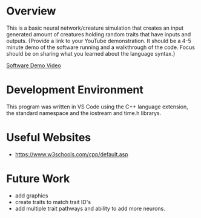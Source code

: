 # Overview

This is a basic neural network/creature simulation that creates an input generated amount of creatures holding random traits that have inputs and outputs.
{Provide a link to your YouTube demonstration.  It should be a 4-5 minute demo of the software running and a walkthrough of the code.  Focus should be on sharing what you learned about the language syntax.}

[Software Demo Video](http://youtube.link.goes.here)

# Development Environment

This program was written in VS Code using the C++ language extension, the standard namespace and the iostream and time.h librarys.


# Useful Websites


* https://www.w3schools.com/cpp/default.asp

# Future Work

* add graphics
* create traits to match trait ID's
* add multiple trait pathways and ability to add more neurons.
